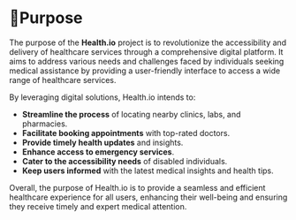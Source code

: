 # 🎯Purpose
The purpose of the **Health.io** project is to revolutionize the accessibility and delivery of healthcare services through a comprehensive digital platform. It aims to address various needs and challenges faced by individuals seeking medical assistance by providing a user-friendly interface to access a wide range of healthcare services.

By leveraging digital solutions, Health.io intends to:

- **Streamline the process** of locating nearby clinics, labs, and pharmacies.
- **Facilitate booking appointments** with top-rated doctors.
- **Provide timely health updates** and insights.
- **Enhance access to emergency services**.
- **Cater to the accessibility needs** of disabled individuals.
- **Keep users informed** with the latest medical insights and health tips.

Overall, the purpose of Health.io is to provide a seamless and efficient healthcare experience for all users, enhancing their well-being and ensuring they receive timely and expert medical attention.
